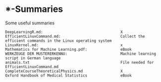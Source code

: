 # *-Summaries

Some useful summaries

    DeepLearningR.md:                                   X
    EfficientLinuxCommand.md:                           Collect the efficient commands in the Linux operating system 
    LinuxKernel.md:                                     x
    Mathematics for Machine Learning.pdf:               eBook
    WERKZEUGE DER MUSTERERKENNU:                        Machine learning script in German language
    animals.txt                                         File needed for EfficientLinuxCommand.md
    CompleteCourseTheoreticalPhysics.md                 X
    Oxford Handbook of Medical Statistics               eBook
